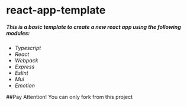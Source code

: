 # react-app-template
##### This is a basic template to create a new react app using the following modules:
* _Typescript_
* _React_
* _Webpack_
* _Express_
* _Eslint_
* _Mui_
* _Emotion_

##Pay Attention!
You can only fork from this project
